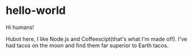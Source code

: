 # hello-world

Hi humans!

Hubot here, I like Node.js and Coffeescipt(that's what I'm made of!).
I've had tacos on the moon and find them far superior to Earth tacos.
